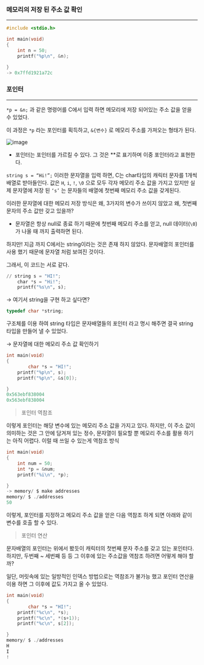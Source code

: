 ### 메모리의 저장 된 주소 값 확인

---

```c
#include <stdio.h>

int main(void)
{
    int n = 50;
    printf("%p\n", &n);

}
-> 0x7ffd1921a72c
```

### 포인터

---

`*p = &n;`  과 같은 명령어를 C에서 입력 하면 메모리에 저장 되어있는 주소 값을 얻을 수 있었다.

이 과정은 `*p` 라는 포인터를 획득하고, `&{변수}` 로 메모리 주소를 가져오는 형태가 된다.

![image](https://github.com/LeeJuHwan/Basic/assets/118493627/d74646d1-09b0-4e14-afe5-624dc16f670a)

- 포인터는 포인터를 가르킬 수 있다. 그 것은 **로 표기하며 이중 포인터라고 표현한다.

`string s = “Hi!”;` 이러한 문자열을 입력 하면, C는 char타입의 캐릭터 문자를 1개씩 배열로 받아들인다. 값은 `H`, `i`, `!`, `\0` 으로 모두 각자 메모리 주소 값을 가지고 있지만 실제 문자열에 저장 된 `‘s’` 는 문자들의 배열에 첫번째 메모리 주소 값을 갖게된다. 

이러한 문자열에 대한 메모리 저장 방식은 왜, 3가지의 변수가 쓰이지 않았고 왜, 첫번째 문자의 주소 값만 갖고 있을까?

- 문자열은 항상 null로 종료 하기 때문에 첫번째 메모리 주소를 얻고, null 데이터(`\0`)가 나올 때 까지 출력하면 된다.

하지만! 지금 까지 C에서는 string이라는 것은 존재 하지 않았다. 문자배열의 포인터를 사용 했기 때문에 문자열 처럼 보여진 것이다.

그래서, 이 코드는 서로 같다.

```python
// string s = "HI!";
    char *s = "Hi!";
    printf("%s\n", s);
```

→ 여기서 string을 구현 하고 싶다면?

```c
typedef char *string;
```

구조체를 이용 하여 string 타입은 문자배열들의 포인터 라고 명시 해주면 결국 string 타입을 만들어 낼 수 있었다.

→ 문자열에 대한 메모리 주소 값 확인하기

```c
int main(void)
{
		char *s = "HI!";
    printf("%p\n", s);
    printf("%p\n", &s[0]);

}
0x563ebf838004
0x563ebf838004
```

> 포인터 역참조
> 

이렇게 포인터는 해당 변수에 있는 메모리 주소 값을 가지고 있다. 하지만, 이 주소 값이 의미하는 것은 그 안에 담겨져 있는 정수, 문자열이 필요할 뿐 메모리 주소를 활용 하기는 아직 어렵다. 이럴 때 쓰일 수 있는게 역참조 방식

```c
int main(void)
{
    int num = 50;
    int *p = &num;
    printf("%i\n", *p);

}
-> memory/ $ make addresses 
memory/ $ ./addresses 
50
```

이렇게, 포인터를 지정하고 메모리 주소 값을 얻은 다음 역참조 하게 되면 아래와 같이 변수를 호출 할 수 있다.

> 포인터 연산
> 

문자배열의 포인터는 위에서 봤듯이 캐릭터의 첫번째 문자 주소를 갖고 있는 포인터다. 하지만, 두번째 ~ 세번째 등 등 그 이후에 있는 주소값을 역참조 하려면 어떻게 해야 할까?

일단, 머릿속에 있는 일방적인 인덱스 방법으로는 역참조가 불가능 했고 포인터 연산을 이용 하면 그 이후에 값도 가지고 올 수 있었다.

```c
int main(void)
{
		char *s = "HI!";
    printf("%c\n", *s);
    printf("%c\n", *(s+1));
    printf("%c\n", s[2]);

}
memory/ $ ./addresses 
H
I
!
```